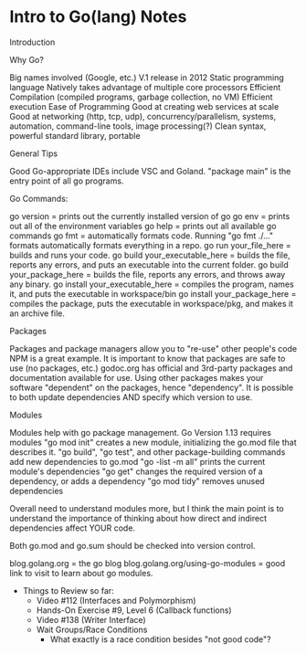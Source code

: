 # Intro to Go(lang) Notes

Introduction

Why Go?

Big names involved (Google, etc.)
V.1 release in 2012
Static programming language
Natively takes advantage of multiple core processors
Efficient Compilation (compiled programs, garbage collection, no VM)
Efficient execution
Ease of Programming
Good at creating web services at scale
Good at networking (http, tcp, udp), concurrency/parallelism, systems, automation, command-line tools, image processing(?)
Clean syntax, powerful standard library, portable

General Tips

Good Go-appropriate IDEs include VSC and Goland.
"package main" is the entry point of all go programs.

Go Commands:

go version = prints out the currently installed version of go
go env = prints out all of the environment variables
go help = prints out all available go commands
go fmt = automatically formats code.
Running "go fmt ./..." formats automatically formats everything in a repo.
go run your_file_here = builds and runs your code.
go build your_executable_here = builds the file, reports any errors, and puts an executable into the current folder.
go build your_package_here = builds the file, reports any errors, and throws away any binary.
go install your_executable_here = compiles the program, names it, and puts the executable in workspace/bin
go install your_package_here = compiles the package, puts the executable in workspace/pkg, and makes it an archive file.

Packages

Packages and package managers allow you to "re-use" other people's code
NPM is a great example.
It is important to know that packages are safe to use (no packages, etc.)
godoc.org has official and 3rd-party packages and documentation available for use.
Using other packages makes your software "dependent" on the packages, hence "dependency".
It is possible to both update dependencies AND specify which version to use.

Modules

Modules help with go package management.
Go Version 1.13 requires modules
"go mod init" creates a new module, initializing the go.mod file that describes it.
"go build", "go test", and other package-building commands add new dependencies to go.mod
"go -list -m all" prints the current module's dependencies
"go get" changes the required version of a dependency, or adds a dependency
"go mod tidy" removes unused dependencies

Overall need to understand modules more, but I think the main point is to understand the importance of thinking about how direct and indirect dependencies affect YOUR code.

Both go.mod and go.sum should be checked into version control.

blog.golang.org = the go blog
blog.golang.org/using-go-modules = good link to visit to learn about go modules.

- Things to Review so far:
  - Video #112 (Interfaces and Polymorphism)
  - Hands-On Exercise #9, Level 6 (Callback functions)
  * Video #138 (Writer Interface)
  * Wait Groups/Race Conditions
    - What exactly is a race condition besides "not good code"?
